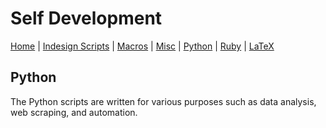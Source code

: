 # Self Development

[Home][README_self_development] | [Indesign Scripts][README_indesign_scripts] | [Macros][README_macros] | [Misc][README_misc] | [Python][README_python] | [Ruby][README_ruby] | [LaTeX][README_tex]

## Python

The Python scripts are written for various purposes such as data analysis, web scraping, and automation.

<!-- URLS -->

[README_self_development]: ../README.md
[README_indesign_scripts]: ../indesign_scripts/README.md
[README_macros]: ../macros/README.md
[README_misc]: ../misc/README.md
[README_python]: README.md
[README_ruby]: ../ruby/README.md
[README_tex]: ../tex/README.md
